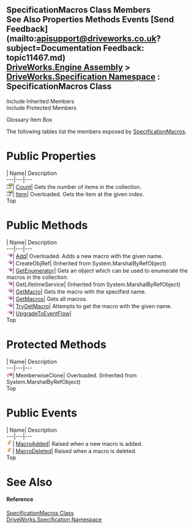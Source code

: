 SpecificationMacros Class Members   
See Also Properties Methods Events [Send Feedback](mailto:apisupport@driveworks.co.uk?subject=Documentation Feedback: topic11467.md)  
[DriveWorks.Engine Assembly](topic2156.md) > [DriveWorks.Specification Namespace](topic10764.md) : SpecificationMacros Class  
---  
  
Include Inherited Members    
Include Protected Members  


Glossary Item Box

The following tables list the members exposed by [SpecificationMacros](topic11467.md).

# Public Properties

| Name| Description  
---|---|---  
![Public Property](dotnetimages/publicProperty.gif)| [Count](topic11482.md)| Gets the number of items in the collection.   
![Public Property](dotnetimages/publicProperty.gif)| [Item](topic11483.md)| Overloaded. Gets the item at the given index.   
Top

# Public Methods

| Name| Description  
---|---|---  
![Public Method](dotnetimages/publicMethod.gif)| [Add](topic11473.md)| Overloaded. Adds a new macro with the given name.   
![Public Method](dotnetimages/publicMethod.gif)| CreateObjRef|  (Inherited from System.MarshalByRefObject)  
![Public Method](dotnetimages/publicMethod.gif)| [GetEnumerator](topic11477.md)| Gets an object which can be used to enumerate the macros in the collection.   
![Public Method](dotnetimages/publicMethod.gif)| GetLifetimeService|  (Inherited from System.MarshalByRefObject)  
![Public Method](dotnetimages/publicMethod.gif)| [GetMacro](topic11478.md)| Gets the macro with the specified name.   
![Public Method](dotnetimages/publicMethod.gif)| [GetMacros](topic11479.md)| Gets all macros.   
![Public Method](dotnetimages/publicMethod.gif)| [TryGetMacro](topic11480.md)| Attempts to get the macro with the given name.   
![Public Method](dotnetimages/publicMethod.gif)| [UpgradeToEventFlow](topic11481.md)|   
Top

# Protected Methods

| Name| Description  
---|---|---  
![Protected Method](dotnetimages/protectedMethod.gif)| MemberwiseClone| Overloaded. (Inherited from System.MarshalByRefObject)  
Top

# Public Events

| Name| Description  
---|---|---  
![Public Event](dotnetimages/publicEvent.gif)| [MacroAdded](topic11486.md)| Raised when a new macro is added.   
![Public Event](dotnetimages/publicEvent.gif)| [MacroDeleted](topic11487.md)| Raised when a macro is deleted.   
Top

# See Also

#### Reference

[SpecificationMacros Class](topic11467.md)   
[DriveWorks.Specification Namespace](topic10764.md)


